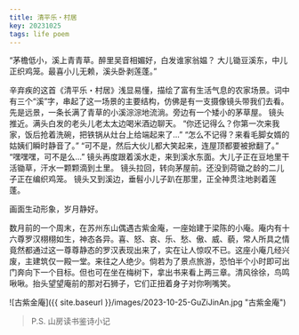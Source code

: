 ```yaml
---
title: 清平乐・村居
key: 20231025
tags: life poem
---
```


“茅檐低小，溪上青青草。醉里吴音相媚好，白发谁家翁媪？
大儿锄豆溪东，中儿正织鸡笼。最喜小儿无赖，溪头卧剥莲蓬。”

<!--more-->
辛弃疾的这首《清平乐・村居》浅显易懂，描绘了富有生活气息的农家场景。词中有三个“溪”字，串起了这一场景的主要结构，仿佛是有一支摄像镜头带我们去看。
先是远景，一条长满了青草的小溪淙淙地流淌。旁边有一个矮小的茅草屋。
镜头推近。满头白发的老头儿老太太边喝米酒边聊天。
	“你还记得么？你第一次来我家，饭后抢着洗碗，把铁锅从灶台上给端起来了...”
	“怎么不记得？来看毛脚女婿的姑姨们瞬时静音了。”
	“可不是，然后大伙儿都大笑起来，连屋顶都要被掀翻了。”
	“嘿嘿嘿，可不是么...”
镜头再度跟着溪水走，来到溪水东面。大儿子正在豆地里干活锄草，汗水一颗颗滴到土里。
镜头拉回，转向茅屋前。还没到荷锄之龄的二儿子正在编织鸡笼。
镜头又到溪边，垂髫小儿子趴在那里，正全神贯注地剥着莲蓬。

画面生动形象，岁月静好。

数月前的一个周末，在苏州东山偶遇古紫金庵，一座始建于梁陈的小庵。庵内有十六尊罗汉栩栩如生，神态各异。喜、怒、哀、乐、愁、傲、威、藐，常人所具之情竟然都通过这一尊尊静态的罗汉表现出来了，实在让人惊叹不已。这座小庵几经兴废，主建筑仅一殿一堂。来往之人绝少。倘若为了景点旅游，恐怕半个小时即可出门奔向下一个目标。但也可在坐在梅树下，拿出书来看上两三章。清风徐徐，鸟鸣啾啾。抬头望望庵前的那对石狮子，它们正扭着身子对你咧嘴笑。

![古紫金庵]({{ site.baseurl }}/images/2023-10-25-GuZiJinAn.jpg "古紫金庵")

> P.S. 山房读书鉴诗小记